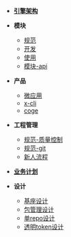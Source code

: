 - [**引擎架构**](./docs/xengine/arch/xengine-引擎架构.md)

- **模块**
  - [规范](./docs/modules/模块-规范.md)
  - [开发](./docs/modules/模块-开发.md)
  - [使用](./docs/modules/模块-使用.md)
  - [模块-api](./docs/modules/all/模块-scan.md)
- **产品**
  - [微应用](./docs/product/微应用.md)
  - [x-cli](./docs/product/x-cli.md)
  - [coge](./docs/product/coge.md)
- **工程管理**
  <!--- [TODO 计划](./docs/versionlize/TODO-计划.md)-->
  - [规范-质量控制](./docs/versionlize/规范-质量控制.md)
  - [规范-git](./docs/versionlize/规范-git.md)
  <!--- [规范-git-仓库](./docs/versionlize/规范-git-仓库.md)-->
  <!--- [规范-版本](./docs/versionlize/规范-semver2.0.md)-->
  - [新人流程](./新人流程.md)
- [**业务计划**](./开发计划.md)
- **设计**
  - [基座设计](./基座设计.md)
  - [包管理设计](./包管理设计.md) 
  - [单repo设计](./单repo设计.md)
  - [透明token设计](./透明token设计.md)  
  

